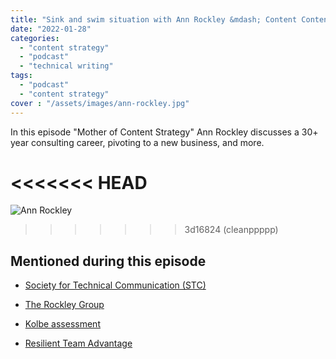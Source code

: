 ```yaml
---
title: "Sink and swim situation with Ann Rockley &mdash; Content Content podcast"
date: "2022-01-28"
categories:
  - "content strategy"
  - "podcast"
  - "technical writing"
tags:
  - "podcast"
  - "content strategy"
cover : "/assets/images/ann-rockley.jpg"
---
```


In this episode "Mother of Content Strategy" Ann Rockley discusses a 30+ year consulting career, pivoting to a new business, and more.

<<<<<<< HEAD
=======
![Ann Rockley](/assets/images/ann-rockley.jpg)
>>>>>>> 3d16824 (cleanppppp)



## Mentioned during this episode
<!-- more -->
- [Society for Technical Communication (STC)](https://www.stc.org)

- [The Rockley Group](https://rockley.com/)

- [Kolbe assessment](https://www.kolbe.com/kolbe-a-index/)

- [Resilient Team Advantage](http://rockley.com/rockley-resilient-team-advantage/)
